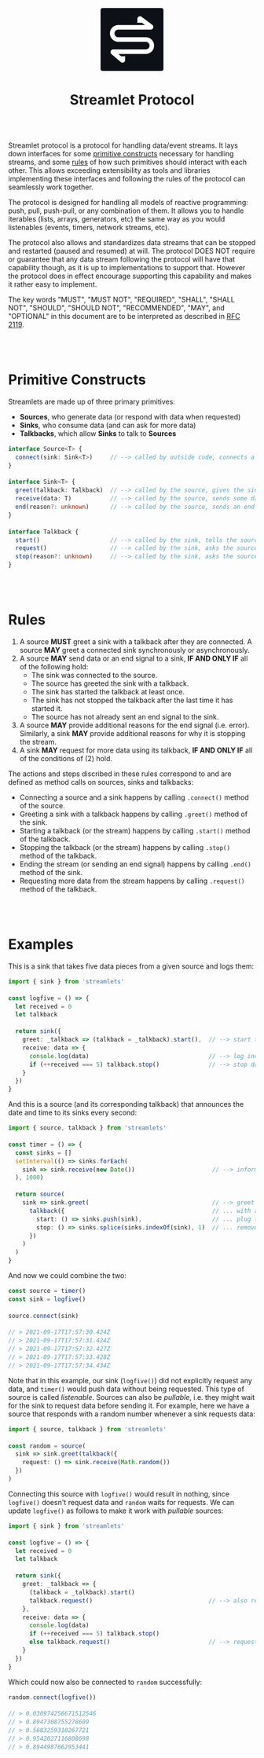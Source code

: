 <div align="center">

<img src="./misc/logo-cutout.svg" width="128px"/>
  
# Streamlet Protocol

</div>

<br><br>

Streamlet protocol is a protocol for handling data/event streams. It lays down interfaces for some [primitive constructs](#primitive-constructs)
necessary for handling streams, and some [rules](#rules) of how such primitives should interact with each other. This allows exceeding extensibility as
tools and libraries implementing these interfaces and following the rules of the protocol can seamlessly work together.

The protocol is designed for handling all models of reactive programming: push, pull, push-pull, or any combination of them. It allows you to handle
iterables (lists, arrays, generators, etc) the same way as you would listenables (events, timers, network streams, etc).

The protocol also allows and standardizes data streams that can be stopped and restarted (paused and resumed) at will. The protocol DOES NOT require
or guarantee that any data stream following the protocol will have that capability though, as it is up to implementations to support that. However
the protocol does in effect encourage supporting this capability and makes it rather easy to implement.

The key words "MUST", "MUST NOT", "REQUIRED", "SHALL", "SHALL NOT", "SHOULD", "SHOULD NOT", "RECOMMENDED",  "MAY", and "OPTIONAL" in this document
are to be interpreted as described in [RFC 2119](https://datatracker.ietf.org/doc/html/rfc2119).

<br><br>

# Primitive Constructs

Streamlets are made up of three primary primitives:

- **Sources**, who generate data (or respond with data when requested)
- **Sinks**, who consume data (and can ask for more data)
- **Talkbacks**, which allow **Sinks** to talk to **Sources**

```ts
interface Source<T> {
  connect(sink: Sink<T>)     // --> called by outside code, connects a source and a sink
}

interface Sink<T> {
  greet(talkback: Talkback)  // --> called by the source, gives the sink a way of communicating back
  receive(data: T)           // --> called by the source, sends some data to the sink
  end(reason?: unknown)      // --> called by the source, sends an end signal to the sink
}

interface Talkback {
  start()                    // --> called by the sink, tells the source to start sending data
  request()                  // --> called by the sink, asks the source for more data
  stop(reason?: unknown)     // --> called by the sink, asks the source to stop sending more data
}
```

<br><br>

# Rules

1. A source **MUST** greet a sink with a talkback after they are connected. A source **MAY** greet a connected sink synchronously or asynchronously.
2. A source **MAY** send data or an end signal to a sink, **IF AND ONLY IF** all of the following hold:
    - The sink was connected to the source.
    - The source has greeted the sink with a talkback.
    - The sink has started the talkback at least once.
    - The sink has not stopped the talkback after the last time it has started it.
    - The source has not already sent an end signal to the sink.
3. A source **MAY** provide additional reasons for the end signal (i.e. error). Similarly, a sink **MAY** provide additional reasons for why it is stopping the stream.
4. A sink **MAY** request for more data using its talkback, **IF AND ONLY IF** all of the conditions of (2) hold.

The actions and steps discribed in these rules correspond to and are defined as method calls on sources, sinks and talkbacks:

- Connecting a source and a sink happens by calling `.connect()` method of the source.
- Greeting a sink with a talkback happens by calling `.greet()` method of the sink.
- Starting a talkback (or the stream) happens by calling `.start()` method of the talkback.
- Stopping the talkback (or the stream) happens by calling `.stop()` method of the talkback.
- Ending the stream (or sending an end signal) happens by calling `.end()` method of the sink.
- Requesting more data from the stream happens by calling `.request()` method of the talkback.

<br><br>

# Examples

This is a sink that takes five data pieces from a given source and logs them:
```ts
import { sink } from 'streamlets'

const logfive = () => {
  let received = 0
  let talkback

  return sink({
    greet: _talkback => (talkback = _talkback).start(),  // --> start the data when got the talkback
    receive: data => {
      console.log(data)                                  // --> log incoming data
      if (++received === 5) talkback.stop()              // --> stop data when we've got enough
    }
  })
}
```

And this is a source (and its corresponding talkback) that announces the date and time to its sinks every second:

```ts
import { source, talkback } from 'streamlets'

const timer = () => {
  const sinks = []
  setInterval(() => sinks.forEach(
    sink => sink.receive(new Date())                      // --> inform all sinks of the date every second
  ), 1000)

  return source(
    sink => sink.greet(                                   // --> greet incoming sinks ...
      talkback({                                          // ... with a talkback ...
        start: () => sinks.push(sink),                    // ... plug them into sinks when they want to start
        stop: () => sinks.splice(sinks.indexOf(sink), 1)  // ... remove them from sinks when they want to stop
      })
    )
  )
}
```

And now we could combine the two:

```ts
const source = timer()
const sink = logfive()

source.connect(sink)

// > 2021-09-17T17:57:30.424Z
// > 2021-09-17T17:57:31.424Z
// > 2021-09-17T17:57:32.427Z
// > 2021-09-17T17:57:33.428Z
// > 2021-09-17T17:57:34.434Z
```
Note that in this example, our sink (`logfive()`) did not explicitly request any data, and `timer()` would push data without being requested. This type of source is called _listenable_. Sources can also be _pullable_, i.e. they might wait for the sink to request data before sending it. For example, here we have a source that responds with a random number whenever a sink requests data:
```ts
import { source, talkback } from 'streamlets'

const random = source(
  sink => sink.greet(talkback({
    request: () => sink.receive(Math.random())
  })
)
```
Connecting this source with `logfive()` would result in nothing, since `logfive()` doesn't request data and `random` waits for requests. We can update `logfive()` as follows to make it work with _pullable_ sources:
```ts diff
import { sink } from 'streamlets'

const logfive = () => {
  let received = 0
  let talkback

  return sink({
    greet: _talkback => {
      (talkback = _talkback).start()
      talkback.request()                                 // --> also request data to be sent
    },
    receive: data => {
      console.log(data)
      if (++received === 5) talkback.stop()
      else talkback.request()                            // --> request more data when needed
    }
  })
}
```
Which could now also be connected to `random` successfully:
```js
random.connect(logfive())

// > 0.030974256671512546
// > 0.8947308755278609
// > 0.5683259310267721
// > 0.9542027116808698
// > 0.8944987662953441
```

<br><br>
